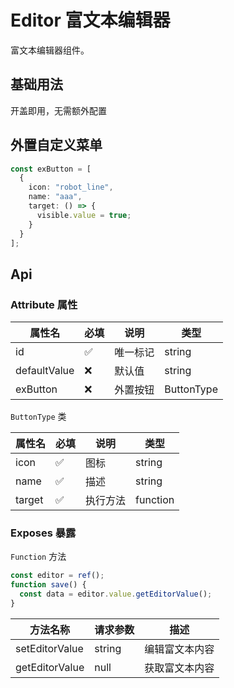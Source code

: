 # Editor 富文本编辑器

富文本编辑器组件。

## 基础用法

开盖即用，无需额外配置

<demo src="./base.vue" ></demo>

## 外置自定义菜单

```typescript
const exButton = [
  {
    icon: "robot_line",
    name: "aaa",
    target: () => {
      visible.value = true;
    }
  }
];
```

<demo src="./ex-button.vue" ></demo>

## Api

### Attribute 属性

| 属性名       | 必填 | 说明     | 类型       |
| ------------ | ---- | -------- | ---------- |
| id           | ✅    | 唯一标记 | string     |
| defaultValue | ❌    | 默认值   | string     |
| exButton     | ❌    | 外置按钮 | ButtonType |

`ButtonType` 类

| 属性名 | 必填 | 说明     | 类型     |
| ------ | ---- | -------- | -------- |
| icon   | ✅    | 图标     | string   |
| name   | ✅    | 描述     | string   |
| target | ✅    | 执行方法 | function |

### Exposes 暴露

`Function` 方法

```typescript
const editor = ref();
function save() {
  const data = editor.value.getEditorValue();
}
```

| 方法名称       | 请求参数 | 描述           |
| -------------- | -------- | -------------- |
| setEditorValue | string   | 编辑富文本内容 |
| getEditorValue | null     | 获取富文本内容 |
